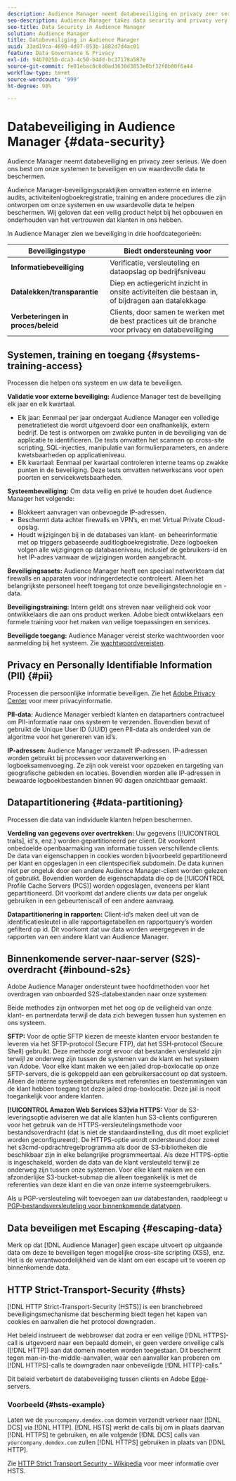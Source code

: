 ```yaml
---
description: Audience Manager neemt databeveiliging en privacy zeer serieus. We doen ons best om onze systemen te beveiligen en uw waardevolle data te beschermen.
seo-description: Audience Manager takes data security and privacy very seriously. We work to keep our systems secure and protect your valuable data.
seo-title: Data Security in Audience Manager
solution: Audience Manager
title: Databeveiliging in Audience Manager
uuid: 33ad19ca-4690-4d97-853b-1882d7d4ac01
feature: Data Governance & Privacy
exl-id: 94b70250-dca3-4c50-b4dd-bc37178a587e
source-git-commit: fe01ebac8c0d0ad3630d3853e0bf32f0b00f6a44
workflow-type: tm+mt
source-wordcount: '999'
ht-degree: 98%

---
```


# Databeveiliging in Audience Manager {#data-security}

Audience Manager neemt databeveiliging en privacy zeer serieus. We doen ons best om onze systemen te beveiligen en uw waardevolle data te beschermen.

Audience Manager-beveiligingspraktijken omvatten externe en interne audits, activiteitenlogboekregistratie, training en andere procedures die zijn ontworpen om onze systemen en uw waardevolle data te helpen beschermen. Wij geloven dat een veilig product helpt bij het opbouwen en onderhouden van het vertrouwen dat klanten in ons hebben.

In Audience Manager zien we beveiliging in drie hoofdcategorieën:

| Beveiligingstype | Biedt ondersteuning voor |
|---|---|
| **Informatiebeveiliging** | Verificatie, versleuteling en dataopslag op bedrijfsniveau |
| **Datalekken/transparantie** | Diep en actiegericht inzicht in onsite activiteiten die bestaan in, of bijdragen aan datalekkage |
| **Verbeteringen in proces/beleid** | Clients, door samen te werken met de best practices uit de branche voor privacy en databeveiliging |

## Systemen, training en toegang {#systems-training-access}

Processen die helpen ons systeem en uw data te beveiligen.

**Validatie voor externe beveiliging:**  Audience Manager test de beveiliging elk jaar en elk kwartaal.

* Elk jaar: Eenmaal per jaar ondergaat Audience Manager een volledige penetratietest die wordt uitgevoerd door een onafhankelijk, extern bedrijf. De test is ontworpen om zwakke punten in de beveiliging van de applicatie te identificeren. De tests omvatten het scannen op cross-site scripting, SQL-injecties, manipulatie van formulierparameters, en andere kwetsbaarheden op applicatieniveau.
* Elk kwartaal: Eenmaal per kwartaal controleren interne teams op zwakke punten in de beveiliging. Deze tests omvatten netwerkscans voor open poorten en servicekwetsbaarheden.

**Systeembeveiliging:**  Om data veilig en privé te houden doet Audience Manager het volgende:

* Blokkeert aanvragen van onbevoegde IP-adressen.
* Beschermt data achter firewalls en VPN’s, en met Virtual Private Cloud-opslag.
* Houdt wijzigingen bij in de databases van klant- en beheerinformatie met op triggers gebaseerde auditlogboekregistratie. Deze logboeken volgen alle wijzigingen op databaseniveau, inclusief de gebruikers-id en het IP-adres vanwaar de wijzigingen worden aangebracht.

**Beveiligingsasets:**  Audience Manager heeft een speciaal netwerkteam dat firewalls en apparaten voor indringerdetectie controleert. Alleen het belangrijkste personeel heeft toegang tot onze beveiligingstechnologie en -data.

**Beveiligingstraining:**  Intern geldt ons streven naar veiligheid ook voor ontwikkelaars die aan ons product werken. Adobe biedt ontwikkelaars een formele training voor het maken van veilige toepassingen en services.

**Beveiligde toegang:**  Audience Manager vereist sterke wachtwoorden voor aanmelding bij het systeem. Zie [wachtwoordvereisten](../../reference/password-requirements.md).

## Privacy en Personally Identifiable Information (PII) {#pii}

Processen die persoonlijke informatie beveiligen. Zie het [Adobe Privacy Center](https://www.adobe.com/nl/privacy/advertising-services.html) voor meer privacyinformatie.

**PII-data:**  Audience Manager verbiedt klanten en datapartners contractueel om PII-informatie naar ons systeem te verzenden. Bovendien bevat of gebruikt de Unique User ID (UUID) geen PII-data als onderdeel van de algoritme voor het genereren van id’s.

**IP-adressen:**  Audience Manager verzamelt IP-adressen. IP-adressen worden gebruikt bij processen voor dataverwerking en logboeksamenvoeging. Ze zijn ook vereist voor opzoeken en targeting van geografische gebieden en locaties. Bovendien worden alle IP-adressen in bewaarde logboekbestanden binnen 90 dagen onzichtbaar gemaakt.

## Datapartitionering {#data-partitioning}

Processen die data van individuele klanten helpen beschermen.

**Verdeling van gegevens over overtrekken:**  Uw gegevens ([!UICONTROL traits], id&#39;s, enz.) worden gepartitioneerd per client. Dit voorkomt onbedoelde openbaarmaking van informatie tussen verschillende clients. De data van eigenschappen in cookies worden bijvoorbeeld gepartitioneerd per klant en opgeslagen in een clientspecifiek subdomein. De data kunnen niet per ongeluk door een andere Audience Manager-client worden gelezen of gebruikt. Bovendien worden de eigenschapdata die op de [!UICONTROL Profile Cache Servers (PCS)] worden opgeslagen, eveneens per klant gepartitioneerd. Dit voorkomt dat andere clients uw data per ongeluk gebruiken in een gebeurteniscall of een andere aanvraag.

**Datapartitionering in rapporten:**  Client-id’s maken deel uit van de identificatiesleutel in alle rapportagetabellen en rapportquery’s worden gefilterd op id. Dit voorkomt dat uw data worden weergegeven in de rapporten van een andere klant van Audience Manager.

## Binnenkomende server-naar-server (S2S)-overdracht {#inbound-s2s}

Adobe Audience Manager ondersteunt twee hoofdmethoden voor het overdragen van onboarded S2S-databestanden naar onze systemen:

Beide methodes zijn ontworpen met het oog op de veiligheid van onze klant- en partnerdata terwijl de data zich bewegen tussen hun systemen en ons systeem.

**SFTP:** Voor de optie SFTP kiezen de meeste klanten ervoor bestanden te leveren via het SFTP-protocol (Secure FTP), dat het SSH-protocol (Secure Shell) gebruikt. Deze methode zorgt ervoor dat bestanden versleuteld zijn terwijl ze onderweg zijn tussen de systemen van de klant en het systeem van Adobe. Voor elke klant maken we een jailed drop-boxlocatie op onze SFTP-servers, die is gekoppeld aan een gebruikersaccount op dat systeem. Alleen de interne systeemgebruikers met referenties en toestemmingen van de klant hebben toegang tot deze jailed drop-boxlocatie. Deze jail is nooit toegankelijk voor andere klanten.

**[!UICONTROL Amazon Web Services S3]via HTTPS:** Voor de S3-leveringsoptie adviseren we dat alle klanten hun S3-clients configureren voor het gebruik van de HTTPS-versleutelingsmethode voor bestandsoverdracht (dat is niet de standaardinstelling, dus dit moet expliciet worden geconfigureerd). De HTTPS-optie wordt ondersteund door zowel het s3cmd-opdrachtregelprogramma als door de S3-bibliotheken die beschikbaar zijn in elke belangrijke programmeertaal. Als deze HTTPS-optie is ingeschakeld, worden de data van de klant versleuteld terwijl ze onderweg zijn tussen onze systemen. Voor elke klant maken we een afzonderlijke S3-bucket-submap die alleen toegankelijk is met de referenties van deze klant en die van onze interne systeemgebruikers.

Als u PGP-versleuteling wilt toevoegen aan uw databestanden, raadpleegt u [PGP-bestandsversleuteling voor binnenkomende datatypen](../../integration/sending-audience-data/batch-data-transfer-explained/inbound-file-encryption.md).

## Data beveiligen met Escaping {#escaping-data}

Merk op dat [!DNL Audience Manager] geen escape uitvoert op uitgaande data om deze te beveiligen tegen mogelijke cross-site scripting (XSS), enz. Het is de verantwoordelijkheid van de klant om een escape uit te voeren op binnenkomende data.

## HTTP Strict-Transport-Security {#hsts}

[!DNL HTTP Strict-Transport-Security (HSTS)] is een branchebreed beveiligingsmechanisme dat bescherming biedt tegen het kapen van cookies en aanvallen die het protocol downgraden.

Het beleid instrueert de webbrowser dat zodra er een veilige [!DNL HTTPS]-call is uitgevoerd naar een bepaald domein, er geen verdere onveilige calls ([!DNL HTTP]) aan dat domein moeten worden toegestaan. Dit beschermt tegen man-in-the-middle-aanvallen, waar een aanvaller kan proberen om [!DNL HTTPS]-calls te downgraden naar onbeveiligde [!DNL HTTP]-calls.”

Dit beleid verbetert de databeveiliging tussen clients en Adobe [Edge](../../reference/system-components/components-edge.md)-servers.

### Voorbeeld {#hsts-example}

Laten we de `yourcompany.demdex.com` domein verzendt verkeer naar [!DNL DCS] via [!DNL HTTP]. [!DNL HSTS] werkt de calls bij om in plaats daarvan [!DNL HTTPS] te gebruiken, en alle volgende [!DNL DCS] calls van `yourcompany.demdex.com` zullen [!DNL HTTPS] gebruiken in plaats van [!DNL HTTP].

Zie [HTTP Strict Transport Security - Wikipedia](https://nl.wikipedia.org/wiki/HTTP_Strict_Transport_Security) voor meer informatie over HSTS.
